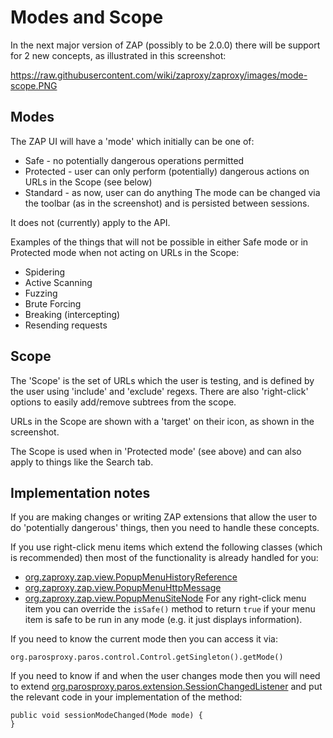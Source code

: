 # Modes and Scope

In the next major version of ZAP (possibly to be 2.0.0) there will be support for 2 new concepts, as illustrated in this screenshot:

https://raw.githubusercontent.com/wiki/zaproxy/zaproxy/images/mode-scope.PNG

## Modes
The ZAP UI will have a 'mode' which initially can be one of:
  * Safe - no potentially dangerous operations permitted
  * Protected - user can only perform (potentially) dangerous actions on URLs in the Scope (see below)
  * Standard - as now, user can do anything
The mode can be changed via the toolbar (as in the screenshot) and is persisted between sessions.

It does not (currently) apply to the API.

Examples of the things that will not be possible in either Safe mode or in Protected mode when not acting on URLs in the Scope:
  * Spidering
  * Active Scanning
  * Fuzzing
  * Brute Forcing
  * Breaking (intercepting)
  * Resending requests

## Scope
The 'Scope' is the set of URLs which the user is testing, and is defined by the user using 'include' and 'exclude' regexs. There are also 'right-click' options to easily add/remove subtrees from the scope.

URLs in the Scope are shown with a 'target' on their icon, as shown in the screenshot.

The Scope is used when in 'Protected mode' (see above) and can also apply to things like the Search tab.

## Implementation notes
If you are making changes or writing ZAP extensions that allow the user to do 'potentially dangerous' things, then you need to handle these concepts.

If you use right-click menu items which extend the following classes (which is recommended) then most of the functionality is already handled for you:
  * [org.zaproxy.zap.view.PopupMenuHistoryReference](https://github.com/zaproxy/zaproxy/blob/develop/src/org/zaproxy/zap/view/PopupMenuHistoryReference.java)
  * [org.zaproxy.zap.view.PopupMenuHttpMessage](https://github.com/zaproxy/zaproxy/blob/develop/src/org/zaproxy/zap/view/PopupMenuHttpMessage.java)
  * [org.zaproxy.zap.view.PopupMenuSiteNode](https://github.com/zaproxy/zaproxy/blob/develop/src/org/zaproxy/zap/view/PopupMenuSiteNode.java)
For any right-click menu item you can override the `isSafe()` method to return `true` if your menu item is safe to be run in any mode (e.g. it just displays information).

If you need to know the current mode then you can access it via:
```
org.parosproxy.paros.control.Control.getSingleton().getMode()
```

If you need to know if and when the user changes mode then you will need to extend [org.parosproxy.paros.extension.SessionChangedListener](https://github.com/zaproxy/zaproxy/blob/develop/src/org/parosproxy/paros/extension/SessionChangedListener.java) and put the relevant code in your implementation of the method:
```
public void sessionModeChanged(Mode mode) {
}
```